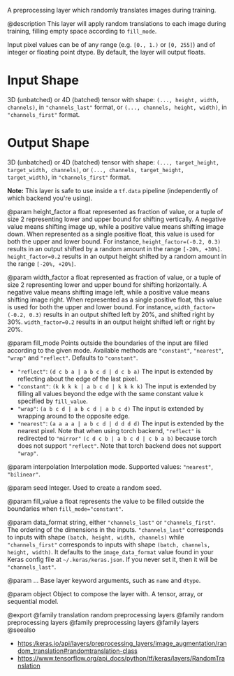 A preprocessing layer which randomly translates images during training.

@description
This layer will apply random translations to each image during training,
filling empty space according to `fill_mode`.

Input pixel values can be of any range (e.g. `[0., 1.)` or `[0, 255]`) and
of integer or floating point dtype. By default, the layer will output
floats.

# Input Shape
3D (unbatched) or 4D (batched) tensor with shape:
`(..., height, width, channels)`, in `"channels_last"` format,
or `(..., channels, height, width)`, in `"channels_first"` format.

# Output Shape
3D (unbatched) or 4D (batched) tensor with shape:
    `(..., target_height, target_width, channels)`,
    or `(..., channels, target_height, target_width)`,
    in `"channels_first"` format.

**Note:** This layer is safe to use inside a `tf.data` pipeline
(independently of which backend you're using).

@param height_factor
a float represented as fraction of value, or a tuple of
size 2 representing lower and upper bound for shifting vertically. A
negative value means shifting image up, while a positive value means
shifting image down. When represented as a single positive float,
this value is used for both the upper and lower bound. For instance,
`height_factor=(-0.2, 0.3)` results in an output shifted by a random
amount in the range `[-20%, +30%]`. `height_factor=0.2` results in
an output height shifted by a random amount in the range
`[-20%, +20%]`.

@param width_factor
a float represented as fraction of value, or a tuple of
size 2 representing lower and upper bound for shifting horizontally.
A negative value means shifting image left, while a positive value
means shifting image right. When represented as a single positive
float, this value is used for both the upper and lower bound. For
instance, `width_factor=(-0.2, 0.3)` results in an output shifted
left by 20%, and shifted right by 30%. `width_factor=0.2` results
in an output height shifted left or right by 20%.

@param fill_mode
Points outside the boundaries of the input are filled
according to the given mode. Available methods are `"constant"`,
`"nearest"`, `"wrap"` and `"reflect"`. Defaults to `"constant"`.
- `"reflect"`: `(d c b a | a b c d | d c b a)`
    The input is extended by reflecting about the edge of the last
    pixel.
- `"constant"`: `(k k k k | a b c d | k k k k)`
    The input is extended by filling all values beyond
    the edge with the same constant value k specified by
    `fill_value`.
- `"wrap"`: `(a b c d | a b c d | a b c d)`
    The input is extended by wrapping around to the opposite edge.
- `"nearest"`: `(a a a a | a b c d | d d d d)`
    The input is extended by the nearest pixel.
Note that when using torch backend, `"reflect"` is redirected to
`"mirror"` `(c d c b | a b c d | c b a b)` because torch does not
support `"reflect"`.
Note that torch backend does not support `"wrap"`.

@param interpolation
Interpolation mode. Supported values: `"nearest"`,
`"bilinear"`.

@param seed
Integer. Used to create a random seed.

@param fill_value
a float represents the value to be filled outside the
boundaries when `fill_mode="constant"`.

@param data_format
string, either `"channels_last"` or `"channels_first"`.
The ordering of the dimensions in the inputs. `"channels_last"`
corresponds to inputs with shape `(batch, height, width, channels)`
while `"channels_first"` corresponds to inputs with shape
`(batch, channels, height, width)`. It defaults to the
`image_data_format` value found in your Keras config file at
`~/.keras/keras.json`. If you never set it, then it will be
`"channels_last"`.

@param ...
Base layer keyword arguments, such as `name` and `dtype`.

@param object
Object to compose the layer with. A tensor, array, or sequential model.

@export
@family translation random preprocessing layers
@family random preprocessing layers
@family preprocessing layers
@family layers
@seealso
+ <https:/keras.io/api/layers/preprocessing_layers/image_augmentation/random_translation#randomtranslation-class>
+ <https://www.tensorflow.org/api_docs/python/tf/keras/layers/RandomTranslation>
